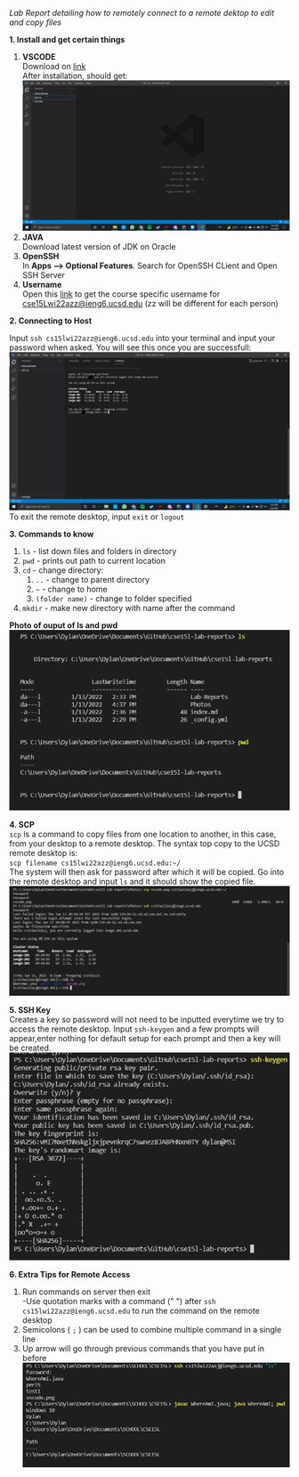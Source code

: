 *Lab Report detailing how to remotely connect to a remote dektop to edit and copy files* <br/>

**1. Install and get certain things**<br/>
1. **VSCODE**<br/>
 Download on [link](https://code.visualstudio.com/)<br/>
 After installation, should get:![image](../Photos/vscode.png)
2. **JAVA**<br/>
Download latest version of JDK on Oracle
3. **OpenSSH**<br/>
In **Apps --> Optional Features**. Search for OpenSSH CLient and Open SSH Server
4. **Username**<br/>
Open this [link](https://sdacs.ucsd.edu/~icc/index.php) to get the course specific username for cse15Lwi22azz@ieng6.ucsd.edu (zz will be different for each person)

**2. Connecting to Host**<br/>

Input `ssh cs15lwi22azz@ieng6.ucsd.edu` into your terminal and input your password when asked.
You will see this once you are successfull:
![Image](../Photos/ssh-success.jpg)<br/>
To exit the remote desktop, input `exit` or `logout`

**3. Commands to know**<br/>

1. `ls` - list down files and folders in directory
2. `pwd` - prints out path to current location
3. `cd` - change directory: <br/>
   1. `..` - change to parent directory
   2. `~` - change to home
   3. `(folder name)` - change to folder specified
4. `mkdir` - make new directory with name after the command

**Photo of ouput of ls and pwd**<br/>
![image](../Photos/commands.png)

**4. SCP**<br/>
`scp` is a command to copy files from one location to another, in this case, from your desktop to a remote desktop.
The syntax top copy to the UCSD remote desktop is:<br/>
`scp filename cs15lwi22azz@ieng6.ucsd.edu:~/`<br/>
The system will then ask for password after which it will be copied.
Go into the remote desktop and input `ls` and it should show the copied file.
![image](../Photos/scp-success.png)

**5. SSH Key**<br>
Creates a key so password will not need to be inputted everytime we try to access the remote desktop.
Input `ssh-keygen` and a few prompts will appear,enter nothing for default setup for each prompt and then a key will be created.
![Image](../Photos/ssh-key.png)

**6. Extra Tips for Remote Access**<br/>
1. Run commands on server then exit<br/>
  -Use quotation marks with a command (" ") after `ssh cs15lwi22azz@ieng6.ucsd.edu` to run the command on the remote desktop<br/>
2. Semicolons ( `;` ) can be used to combine multiple command in a single line<br/>
3. Up arrow will go through previous commands that you have put in before
![Image](../Photos/extra.png)





